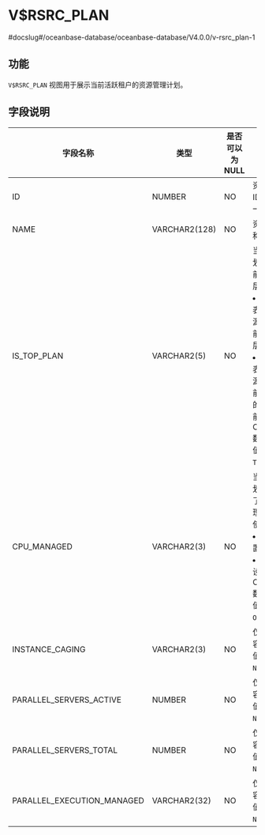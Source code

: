 V$RSRC_PLAN 
================================
#docslug#/oceanbase-database/oceanbase-database/V4.0.0/v-rsrc_plan-1


功能 
-----------------------

`V$RSRC_PLAN` 视图用于展示当前活跃租户的资源管理计划。

字段说明 
-------------------------



|            字段名称            |      类型       | 是否可以为 NULL |                                                                                                          描述                                                                                                          |
|----------------------------|---------------|------------|----------------------------------------------------------------------------------------------------------------------------------------------------------------------------------------------------------------------|
| ID                         | NUMBER        | NO         | 资源计划 ID，全局唯一。                                                                                                                                                                                                        |
| NAME                       | VARCHAR2(128) | NO         | 资源计划名称。                                                                                                                                                                                                              |
| IS_TOP_PLAN                | VARCHAR2(5)   | NO         | 当前资源计划是否为当前设定的顶层计划： <li> `TRUE`：表示当前资源计划是当前设定的顶层计划   <li> `FLASE`：表示当前资源计划是当前顶层计划的子计划    目前，OceanBase 数据库中该值固定为 `TRUE`。 |
| CPU_MANAGED                | VARCHAR2(3)   | NO         | 当前资源计划是否设置了参数来管理 CPU 的使用率： <li> `ON`：已设置   <li> `OFF`：未设置    目前，OceanBase 数据库中该值固定为 `ON`。                               |
| INSTANCE_CAGING            | VARCHAR2(3)   | NO         | 仅用于兼容，目前该值固定为 `NULL`。                                                                                                                                                                                                |
| PARALLEL_SERVERS_ACTIVE    | NUMBER        | NO         | 仅用于兼容，目前该值固定为 `NULL`。                                                                                                                                                                                                |
| PARALLEL_SERVERS_TOTAL     | NUMBER        | NO         | 仅用于兼容，目前该值固定为 `NULL`。                                                                                                                                                                                                |
| PARALLEL_EXECUTION_MANAGED | VARCHAR2(32)  | NO         | 仅用于兼容，目前该值固定为 `NULL`。                                                                                                                                                                                                |


